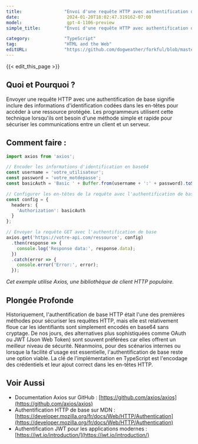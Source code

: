 ```yaml
---
title:                "Envoi d'une requête HTTP avec authentification de base"
date:                  2024-01-20T18:02:47.319162-07:00
model:                 gpt-4-1106-preview
simple_title:         "Envoi d'une requête HTTP avec authentification de base"

category:             "TypeScript"
tag:                  "HTML and the Web"
editURL:              "https://github.com/dogweather/forkful/blob/master/content/fr/typescript/sending-an-http-request-with-basic-authentication.md"
---
```


{{< edit_this_page >}}

## Quoi et Pourquoi ?

Envoyer une requête HTTP avec une authentification de base signifie inclure des informations d'identification codées dans les en-têtes pour accéder à une ressource protégée. Les programmeurs utilisent cette technique lorsqu'ils ont besoin d'une méthode simple et rapide pour sécuriser les communications entre un client et un serveur.

## Comment faire :

```TypeScript
import axios from 'axios';

// Encoder les informations d'identification en base64
const username = 'votre_utilisateur';
const password = 'votre_motdepasse';
const basicAuth = 'Basic ' + Buffer.from(username + ':' + password).toString('base64');

// Configurer les en-têtes de la requête avec l'authentification de base
const config = {
  headers: {
    'Authorization': basicAuth
  }
};

// Envoyer la requête GET avec l'authentification de base
axios.get('https://votre-api.com/ressource', config)
  .then(response => {
    console.log('Response data:', response.data);
  })
  .catch(error => {
    console.error('Error:', error);
  });
```
*Cet exemple utilise Axios, une bibliothèque de client HTTP populaire.*

## Plongée Profonde

Historiquement, l'authentification de base HTTP était l'une des premières méthodes pour sécuriser les requêtes HTTP, mais elle est relativement floue car les identifiants sont simplement encodés en base64 sans cryptage. De nos jours, des alternatives plus sophistiquées comme OAuth ou JWT (Json Web Token) sont souvent préférées car elles offrent un meilleur niveau de sécurité. Néanmoins, pour des scénarios internes ou lorsque la facilité d'usage est essentielle, l'authentification de base reste une option viable. La clé de l'implémentation en TypeScript est l'encodage des crédentiels et leur ajout correct dans les en-têtes HTTP.

## Voir Aussi

- Documentation Axios sur GitHub : [https://github.com/axios/axios](https://github.com/axios/axios)
- Authentification HTTP de base sur MDN : [https://developer.mozilla.org/fr/docs/Web/HTTP/Authentication](https://developer.mozilla.org/fr/docs/Web/HTTP/Authentication)
- Authentification JWT pour les applications modernes : [https://jwt.io/introduction/](https://jwt.io/introduction/)
